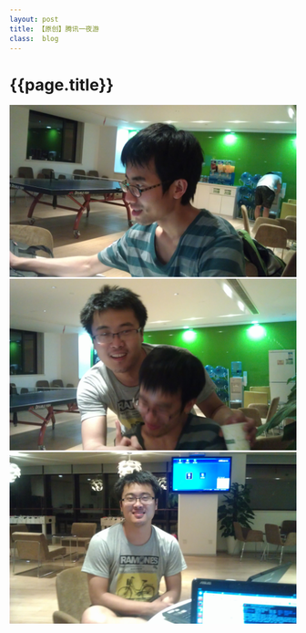 ```yaml
---
layout: post
title: 【原创】腾讯一夜游
class:	blog
---
```


{{page.title}}
===========================

<img src = '/images/photo/life/2013-5-16-0.jpg' >
<br/>
<img src ='/images/photo/life/2013-5-16-1.jpg' >
<br/>
<img src ='/images/photo/life/2013-5-16-2.jpg' >
<br/>

